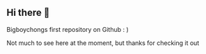 ## Hi there 👋

Bigboychongs first repository on Github : )

Not much to see here at the moment, but thanks for checking it out
